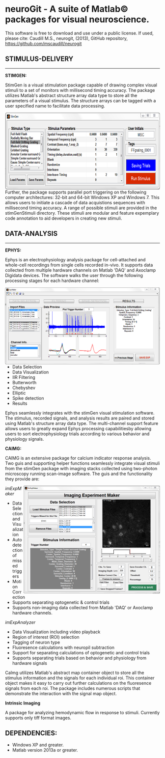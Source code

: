 # neuroGit -  A suite of Matlab© packages for visual neuroscience. 

This software is free to download and use under a public license. If used, please cite: Caudill M.S., neurogit, (2013), GitHub repository, https://github.com/mscaudill/neurogit

## STIMULUS-DELIVERY
______

**STIMGEN:**

StimGen is a visual stimulation package capable of drawing
complex visual stimuli to a set of monitors with millisecond timing
accuracy. The package utilizes Matlab's abstract structure array data type
to store all the parameters of a visual stimulus. The structure arrays can
be tagged with a user specified name to facilitate data processing.

<img src=https://github.com/mscaudill/neuroGit/blob/master/stimulus-delivery/StimGenGui/StimGen.PNG height=250, align="left">

Further, the package supports parallel port triggering on the following computer architectures: 32-bit and 64-bit Windows XP and Windows 7. This allows users to initiate a cascade of data acquistions sequences with millisecond timing accuracy. A range of possible stimuli are provided in the stimGenStimuli directory. These stimuli are modular and feature  expemplary code annotation to aid developers in creating new stimuli.

## DATA-ANALYSIS
_______

**EPHYS:** 

Ephys is an electrophysiology analysis package for cell-attached and 
whole-cell recordings from single cells recorded in-vivo. It supports data 
collected from multiple hardware channels on Matlab 'DAQ' and Axoclamp 
Digidata devices. The software walks the user through the following 
processing stages for each hardware channel:

<img src=https://github.com/mscaudill/neuroGit/blob/master/data-analysis/ePhys/eExpMaker/ephys.PNG height=250, align="right">

- Data Selection
- Data Visualization
- IIR Filtering
 - Butterworth 
 - Chebyshev
 - Elliptic
- Spike detection
- Results

Ephys seamlessly integrates with the stimGen visual stimulation
software. The stimulus, recorded signals, and analysis results are
paired and stored using Matlab's structure array data type.
The multi-channel support feature allows users to greatly expand Ephys
processing capabilitiesby allowing users to sort electrophysiology trials 
according to various behavior and physiology signals.

**CAIMG:** 

CAIMG is an extensive package for calcium indicator response analysis. Two
guis and supporting helper functions seamlessly integrate visual stimuli
from the stimGen package with imaging stacks collected using two-photon
microscopy running scan-image software. The guis and the functionality they
provide are:

<img src = https://github.com/mscaudill/neuroGit/blob/master/data-analysis/CaIMG/ImExpMakerGui/imExpMaker.PNG height = 350, align="right">

*imExpMaker*
- Data Selection and Visualization
- Autodetection of missed triggers
- Motion Correction
- Supports separating optogenetic & control trials
- Supports non-imaging data collected from Matlab 'DAQ' or Axoclamp hardware channels.  

*imExpAnalyzer*
- Data Visualization including video playback
- Region of interest (ROI) selection
- Tagging of neuron type
- Fluoresence calculations with neuropil subtraction
- Support for separating calculations of optogenetic and control trials
- Supports separating trials based on behavior and physiology from hardware
  signals

CaImg utilizes Matlab's abstract map container object to store  all the 
stimulus information and the signals for each individual roi. This container 
object makes it easy to carry out further calculations on the fluoresence 
signals from each roi. The package includes numerous scripts that demonstrate
the interaction with the signal map object.

**Intrinsic Imaging**

A package for analyzing hemodynamic flow in response to stimuli. Currently supports only tiff format images.

## DEPENDENCIES:

- Windows XP and greater.
- Matlab version 2013a or greater.
